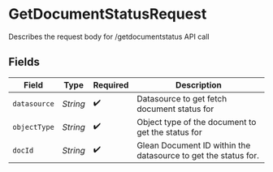 # GetDocumentStatusRequest

Describes the request body for /getdocumentstatus API call


## Fields

| Field                                                          | Type                                                           | Required                                                       | Description                                                    |
| -------------------------------------------------------------- | -------------------------------------------------------------- | -------------------------------------------------------------- | -------------------------------------------------------------- |
| `datasource`                                                   | *String*                                                       | :heavy_check_mark:                                             | Datasource to get fetch document status for                    |
| `objectType`                                                   | *String*                                                       | :heavy_check_mark:                                             | Object type of the document to get the status for              |
| `docId`                                                        | *String*                                                       | :heavy_check_mark:                                             | Glean Document ID within the datasource to get the status for. |